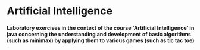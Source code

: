 # Artificial Intelligence
#### Laboratory exercises in the context of the course 'Artificial Intelligence' in java concerning the understanding and development of basic algorithms (such as minimax) by applying them to various games (such as tic tac toe)
